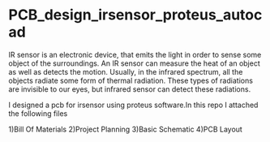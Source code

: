 # PCB_design_irsensor_proteus_autocad

IR sensor is an electronic device, that emits the light in order to sense some object of the surroundings. An IR sensor can measure the heat of an object as well as detects the motion. Usually, in the infrared spectrum, all the objects radiate some form of thermal radiation. These types of radiations are invisible to our eyes, but infrared sensor can detect these radiations.

I designed a pcb for irsensor using proteus software.In this repo I attached the following files 

1)Bill Of Materials 
2)Project Planning 
3)Basic Schematic
4)PCB Layout
